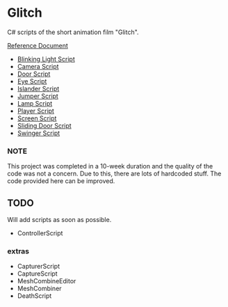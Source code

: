 # Glitch
C# scripts of the short animation film "Glitch".

[Reference Document](https://github.com/asenarana/Glitch/blob/master/REFERENCE.md)

- [Blinking Light Script](https://github.com/asenarana/Glitch/blob/master/REFERENCE.md#blinking-light-script)
- [Camera Script](https://github.com/asenarana/Glitch/blob/master/REFERENCE.md#camera-script)
- [Door Script](https://github.com/asenarana/Glitch/blob/master/REFERENCE.md#door-script)
- [Eye Script](https://github.com/asenarana/Glitch/blob/master/REFERENCE.md#eye-script)
- [Islander Script](https://github.com/asenarana/Glitch/blob/master/REFERENCE.md#islander-script)
- [Jumper Script](https://github.com/asenarana/Glitch/blob/master/REFERENCE.md#jumper-script)
- [Lamp Script](https://github.com/asenarana/Glitch/blob/master/REFERENCE.md#lamp-script)
- [Player Script](https://github.com/asenarana/Glitch/blob/master/REFERENCE.md#player-script)
- [Screen Script](https://github.com/asenarana/Glitch/blob/master/REFERENCE.md#screen-script)
- [Sliding Door Script](https://github.com/asenarana/Glitch/blob/master/REFERENCE.md#sliding-door-script)
- [Swinger Script](https://github.com/asenarana/Glitch/blob/master/REFERENCE.md#swinger-script)


### NOTE
This project was completed in a 10-week duration and the quality of the code was not a concern. Due to this, there are lots of hardcoded stuff. The code provided here can be improved.

## TODO
Will add scripts as soon as possible.

- ControllerScript

### extras
- CapturerScript
- CaptureScript
- MeshCombineEditor
- MeshCombiner
- DeathScript
